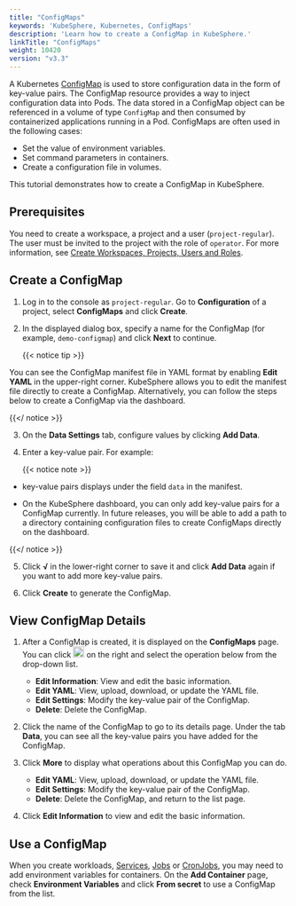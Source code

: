 ```yaml
---
title: "ConfigMaps"
keywords: 'KubeSphere, Kubernetes, ConfigMaps'
description: 'Learn how to create a ConfigMap in KubeSphere.'
linkTitle: "ConfigMaps"
weight: 10420
version: "v3.3"
---
```


A Kubernetes [ConfigMap](https://kubernetes.io/docs/concepts/configuration/configmap/) is used to store configuration data in the form of key-value pairs. The ConfigMap resource provides a way to inject configuration data into Pods. The data stored in a ConfigMap object can be referenced in a volume of type `ConfigMap` and then consumed by containerized applications running in a Pod. ConfigMaps are often used in the following cases:

- Set the value of environment variables.
- Set command parameters in containers.
- Create a configuration file in volumes.

This tutorial demonstrates how to create a ConfigMap in KubeSphere.

## Prerequisites

You need to create a workspace, a project and a user (`project-regular`). The user must be invited to the project with the role of `operator`. For more information, see [Create Workspaces, Projects, Users and Roles](../../../quick-start/create-workspace-and-project/).

## Create a ConfigMap

1. Log in to the console as `project-regular`. Go to **Configuration** of a project, select **ConfigMaps** and click **Create**.

2. In the displayed dialog box, specify a name for the ConfigMap (for example, `demo-configmap`) and click **Next** to continue.

   {{< notice tip >}}

You can see the ConfigMap manifest file in YAML format by enabling **Edit YAML** in the upper-right corner. KubeSphere allows you to edit the manifest file directly to create a ConfigMap. Alternatively, you can follow the steps below to create a ConfigMap via the dashboard.

{{</ notice >}} 

3. On the **Data Settings** tab, configure values by clicking **Add Data**.

4. Enter a key-value pair. For example:

   {{< notice note >}}

- key-value pairs displays under the field `data` in the manifest.

- On the KubeSphere dashboard, you can only add key-value pairs for a ConfigMap currently. In future releases, you will be able to add a path to a directory containing configuration files to create ConfigMaps directly on the dashboard.

{{</ notice >}} 

5. Click **√** in the lower-right corner to save it and click **Add Data** again if you want to add more key-value pairs.

6. Click **Create** to generate the ConfigMap.

## View ConfigMap Details

1. After a ConfigMap is created, it is displayed on the **ConfigMaps** page. You can click <img src="/images/docs/v3.x/project-user-guide/configurations/configmaps/three-dots.png" height="20px" alt="icon"> on the right and select the operation below from the drop-down list.

    - **Edit Information**: View and edit the basic information.
    - **Edit YAML**: View, upload, download, or update the YAML file.
    - **Edit Settings**: Modify the key-value pair of the ConfigMap.
    - **Delete**: Delete the ConfigMap.
    
2. Click the name of the ConfigMap to go to its details page. Under the tab **Data**, you can see all the key-value pairs you have added for the ConfigMap.

3. Click **More** to display what operations about this ConfigMap you can do.

    - **Edit YAML**: View, upload, download, or update the YAML file.
    - **Edit Settings**: Modify the key-value pair of the ConfigMap.
    - **Delete**: Delete the ConfigMap, and return to the list page.

4. Click **Edit Information** to view and edit the basic information.


## Use a ConfigMap

When you create workloads, [Services](../../../project-user-guide/application-workloads/services/), [Jobs](../../../project-user-guide/application-workloads/jobs/) or [CronJobs](../../../project-user-guide/application-workloads/cronjobs/), you may need to add environment variables for containers. On the **Add Container** page, check **Environment Variables** and click **From secret** to use a ConfigMap from the list.
